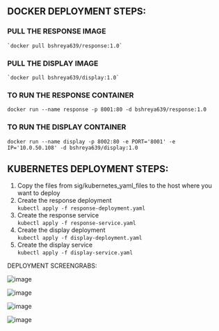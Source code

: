## DOCKER DEPLOYMENT STEPS:

### PULL THE RESPONSE IMAGE  
    `docker pull bshreya639/response:1.0`  

### PULL THE DISPLAY IMAGE
    `docker pull bshreya639/display:1.0`

### TO RUN THE RESPONSE CONTAINER  
   `docker run --name response -p 8001:80 -d bshreya639/response:1.0`
   
### TO RUN THE DISPLAY CONTAINER  
   `docker run --name display -p 8002:80 -e PORT='8001' -e IP='10.0.50.108' -d bshreya639/display:1.0`
      

## KUBERNETES DEPLOYMENT STEPS:

1. Copy the files from sig/kubernetes_yaml_files to the host where you want to deploy  
2. Create the response deployment  
   `kubectl apply -f response-deployment.yaml`  
4. Create the response service  
   `kubectl apply -f response-service.yaml`  
6. Create the display deployment  
   `kubectl apply -f display-deployment.yaml`  
8. Create the display service  
   `kubectl apply -f display-service.yaml`    

DEPLOYMENT SCREENGRABS:

   ![image](https://github.com/bshreya639/sig/assets/18439044/8086002c-9159-40f7-9fc4-1a6cfba26f49)

   ![image](https://github.com/bshreya639/sig/assets/18439044/fb943121-bcc3-43b3-860b-67bd28269d7e)

   ![image](https://github.com/bshreya639/sig/assets/18439044/167a54dd-da31-493a-a983-53361c7dcfd0)

   ![image](https://github.com/bshreya639/sig/assets/18439044/791fc62a-5083-40c9-bbf5-14113ac67d90) 




   



